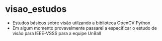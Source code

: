 # visao_estudos

* Estudos básicos sobre visão utilzando a biblioteca OpenCV Python
* Em algum momento provavelmente passarei a especificar o estudo de visão para IEEE-VSSS para a equipe UnBall

